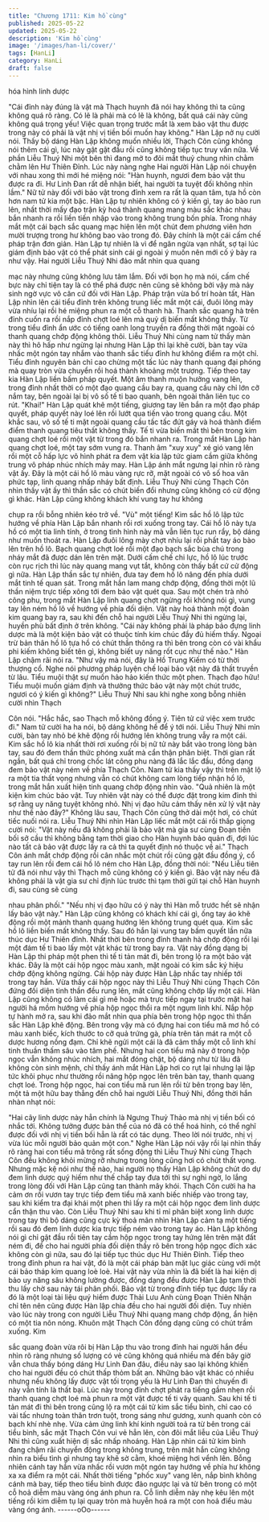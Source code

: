```yaml
---
title: "Chương 1711: Kim hồ cùng"
published: 2025-05-22
updated: 2025-05-22
description: 'Kim hồ cùng'
image: '/images/han-li/cover/'
tags: [HanLi]
category: HanLi
draft: false
---
```


hóa hình linh dược

"Cái đỉnh này đúng là vật mà Thạch huynh đã nói hay không thì ta
cũng không quá rõ ràng. Có lẽ là phải mà có lẽ là không, bất quá
cái này cũng không quá trọng yếu! Việc quan trọng trước mắt là
xem bảo vật thu được trong này có phải là vật nhị vị tiền bối muốn
hay không."
Hàn Lập nở nụ cười nói.
Thấy bộ dáng Hàn Lập không muốn nhiều lời, Thạch Côn cũng
không nói thêm cái gì, lúc này gật gật đầu rồi cũng không tiếp tục
truy vấn nữa. Về phần Liễu Thuý Nhi một bên thì đang mở to đôi
mắt thuỷ chung nhìn chằm chằm lên Hư Thiên Đỉnh. Lúc này
nàng nghe Hai người Hàn Lập nói chuyện với nhau xong thì mới
hé miệng nói:
"Hàn huynh, ngươi đem bảo vật thu được ra đi. Hư Linh Đan rất
dễ nhận biết, hai người ta tuyệt đối không nhìn lầm."
Nữ tử này đối với bảo vật trong đỉnh xem ra rất là quan tâm, tựa
hồ còn hơn nam tử kia một bậc.
Hàn Lập tự nhiên không có ý kiến gì, tay áo bào run lên, nhất thời
mấy đạo trận kỳ hoá thành quang mang màu sắc khác nhau bắn
nhanh ra rồi liền tiến nhập vào trong không trung bốn phía. Trong
nháy mắt một cái bạch sắc quang mạc hiện lên một chút đem
phương viên hơn mười trượng trong hư không bao vào trong đó.
Đây chính là một cái cấm chế pháp trận đơn giản.
Hàn Lập tự nhiên là vì để ngăn ngừa vạn nhất, sợ tại lúc giám
định bảo vật có thể phát sinh cái gì ngoài ý muốn nên mới cố ý
bày ra như vậy. Hai người Liễu Thuý Nhi đảo mắt nhìn qua quang

mạc này nhưng cũng không lưu tâm lắm. Đối với bọn họ mà nói,
cấm chế bực này chỉ tiện tay là có thể phá được nên cũng sẽ
không bởi vậy mà nảy sinh ngờ vực vô căn cứ đối với Hàn Lập.
Pháp trận vừa bố trí hoàn tất, Hàn Lập nhìn lên cái tiểu đỉnh trên
không trung liếc mắt một cái, đuôi lông mày vừa nhíu lại rồi hé
miệng phun ra một cỗ thanh hà. Thanh sắc quang hà trên đỉnh
cuốn ra rồi nắp đỉnh chợt loé lên mà quỷ dị biến mất không thấy.
Từ trong tiểu đỉnh ẩn ước có tiếng oanh long truyền ra đồng thời
mặt ngoài có thanh quang chớp động không thôi. Liễu Thuý Nhi
cùng nam tử thấy màn này thì hô hấp như ngừng lại nhưng Hàn
Lập thì lại khẽ cười, bàn tay vừa nhấc một ngón tay nhắm vào
thanh sắc tiểu đỉnh hư không điểm ra một chỉ.
Tiểu đỉnh nguyên bản chỉ cao chừng một tấc lúc này thanh quang
đại phóng mà quay tròn vừa chuyển rồi hoá thành khoảng một
trượng. Tiếp theo tay kia Hàn Lập liền bấm pháp quyết. Một âm
thanh muộn hưởng vang lên, trong đỉnh nhất thời có một đạo
quang cầu bay ra, quang cầu này chỉ lớn cỡ nắm tay, bên ngoài
lại bị vô số tế ti bao quanh, bên ngoài thân liên tục co rút.
"Khai!"
Hàn Lập quát khẽ một tiếng, giương tay lên bắn ra một đạo pháp
quyết, pháp quyết này loé lên rồi lướt qua tiến vào trong quang
cầu. Một khắc sau, vô số tế ti mặt ngoài quang cầu tấc tấc đứt
gáy và hoá thành điểm điểm thanh quang tiêu thất không thấy.
Tế ti vừa biến mất thì bên trong kim quang chợt loé rồi một vật từ
trong đó bắn nhanh ra. Trong mắt Hàn Lập hàn quang chợt loé,
một tay sớm vung ra. Thanh âm "xuy xuy" xé gió vang lên rồi một
cỗ hấp lực vô hình phát ra đem vật kia lập tức giam cầm giữa
không trung vô pháp nhúc nhích mảy may.
Hàn Lập ánh mắt ngưng lại nhìn rõ ràng vật ấy. Đây là một cái hồ
lô màu vàng rực rỡ, mặt ngoài có vô số hoa văn phức tạp, linh
quang nhấp nháy bất định. Liễu Thuý Nhi cùng Thạch Côn nhìn
thấy vật ấy thì thần sắc có chút biến đổi nhưng cũng không có cử
động gì khác. Hàn Lập cũng không khách khí vung tay hư không

chụp ra rồi bỗng nhiên kéo trở về.
"Vù" một tiếng!
Kim sắc hồ lô lập tức hướng về phía Hàn Lập bắn nhanh rồi rơi
xuống trong tay. Cái hồ lô này tựa hồ có một tia linh tính, ở trong
tình hình này mà vẫn liên tục run rẩy, bộ dáng như muốn thoát ra.
Hàn Lập đuôi lông mày chợt nhíu lại rồi phất tay áo bào lên trên
hồ lô. Bạch quang chợt loé rồi một đạo bạch sắc bùa chú trong
nháy mắt đã được dán lên trên mặt. Dưới cấm chế chi lực, hồ lô
lúc trước còn rục rịch thì lúc này quang mang vụt tắt, không còn
thấy bất cứ cử động gì nữa.
Hàn Lập thần sắc tự nhiên, đưa tay đem hồ lô nâng đến phía
dưới mắt tinh tế quan sát. Trong mắt hắn lam mang chớp động,
đồng thời một lũ thần niệm trực tiếp xông tới đem bảo vật quét
qua. Sau một chén trà nhỏ công phu, trong mắt Hàn Lập linh
quang chợt ngừng rồi không nói gì, vung tay lên ném hồ lô về
hướng về phía đối diện.
Vật này hoá thành một đoàn kim quang bay ra, sau khi đến chỗ
hai người Liễu Thuý Nhi thì ngừng lại, huyền phù bất định ở trên
không.
"Cái này không phải là pháp bảo đựng linh dược mà là một kiện
bảo vật có thuộc tính kim chúc đầy đủ hiếm thấy. Ngoại trừ bản
thân hồ lô tựa hồ có chút thần thông ra thì bên trong còn có vài
khẩu phi kiếm không biết tên gì, không biết uy năng rốt cục như
thế nào."
Hàn Lập chậm rãi nói ra.
"Như vậy mà nói, đây là Hồ Trung Kiếm có từ thời thượng cổ.
Nghe nói phương pháp luyện chế loại bảo vật này đã thất truyền
từ lâu. Tiểu muội thật sự muốn hảo hảo kiến thức một phen.
Thạch đạo hữu! Tiểu muội muốn giám định và thưởng thức bảo
vật này một chút trước, ngươi có ý kiến gì không?"
Liễu Thuý Nhi sau khi nghe xong bỗng nhiên cười nhìn Thạch

Côn nói.
"Hắc hắc, sao Thạch mỗ không đồng ý. Tiên tử cứ việc xem trước
đi."
Nam tử cười ha ha nói, bộ dáng không hề để ý tới nói.
Liễu Thuý Nhi mỉn cười, bàn tay nhỏ bé khẽ động rồi hướng lên
không trung vẫy ra một cái. Kim sắc hồ lô kia nhất thời rơi xuống
rồi bị nữ tử này bắt vào trong lòng bàn tay, sau đó đem thần thức
phóng xuất mà cẩn thận phân biệt.
Thời gian rất ngắn, bất quá chỉ trong chốc lát công phu nàng đã
lắc lắc đầu, đồng dạng đem bảo vật này ném về phía Thạch Côn.
Nam tử kia thấy vậy thì trên mặt lộ ra một tia thất vọng nhưng vẫn
có chút không cam lòng tiếp nhận hồ lô, trong mắt hắn xuất hiện
tinh quang chớp động nhìn vào.
"Quả nhiên là một kiện kim chúc bảo vật. Tuy nhiên vật này có thể
được đặt trong kim đỉnh thì sợ rằng uy năng tuyệt không nhỏ. Nhị
vị đạo hữu cảm thấy nên xử lý vật này như thế nào đây?"
Không lâu sau, Thạch Côn cũng thở dài một hơi, có chút tiếc nuối
nói ra.
Liễu Thuý Nhi nhìn Hàn Lập liếc mắt một cái rồi thấp giọng cười
nói:
"Vật này nếu đã không phải là bảo vật mà gia sư cùng Đoạn tiền
bối sở cầu thì không bằng tạm thời giao cho Hàn huynh bảo quản
đi, đợi lúc nào tất cả bảo vật được lấy ra cả thì ta quyết định nó
thuộc về ai."
Thạch Côn ánh mắt chớp động rồi cân nhắc một chút rồi cũng gật
đầu đồng ý, cổ tay run lên rồi đem cái hồ lô ném cho Hàn Lập,
đồng thời nói:
"Nếu Liễu tiên tử đã nói như vậy thì Thạch mỗ cũng không có ý
kiến gì. Bảo vật này nếu đã không phải là vật gia sư chỉ định lúc
trước thì tạm thời gửi tại chỗ Hàn huynh đi, sau cùng sẽ cùng

nhau phân phối."
"Nếu nhị vị đạo hữu có ý này thì Hàn mỗ trước hết sẽ nhận lấy
bảo vật này."
Hàn Lập cũng không có khách khí cái gì, ống tay áo khẽ động rồi
một mảnh thanh quang hướng lên không trung quét qua. Kim sắc
hồ lô liền biến mất không thấy. Sau đó hắn lại vung tay bấm quyết
lần nữa thúc dục Hư Thiên đỉnh.
Nhất thời bên trong đỉnh thanh hà chớp động rồi lại một đám tế ti
bao lấy một vật khác từ trong bay ra. Vật này đồng dạng bị Hàn
Lập thi pháp một phen thì tế ti tản mát đi, bên trong lộ ra một bảo
vật khác. Đây là một cái hộp ngọc màu xanh, mặt ngoài có kim
sắc ký hiệu chớp động không ngừng.
Cái hộp này được Hàn Lập nhấc tay nhiếp tới trong tay hắn. Vừa
thấy cái hộp ngọc này thì Liễu Thuý Nhi cùng Thạch Côn đứng
đối diện tinh thần đều rung lên, mắt cũng không chớp lấy một cái.
Hàn Lập cũng không có làm cái gì mê hoặc mà trực tiếp ngay tại
trước mặt hai người há mồm hướng về phía hộp ngọc thổi ra một
ngụm linh khí.
Nắp hộp tự hành mở ra, sau khi đảo mắt nhìn qua phía bên trong
hộp ngọc thì thần sắc Hàn Lập khẽ động. Bên trong vậy mà có
đựng hai con tiểu mã mơ hồ có màu xanh biếc, kích thước to cỡ
quả trứng gà, phía trên tản mát ra một cỗ dược hương nồng đạm.
Chỉ khẽ ngửi một cái là đã cảm thấy một cỗ linh khí tinh thuần
thấm sâu vào tâm phế.
Nhưng hai con tiểu mã này ở trong hộp ngọc vẫn không nhúc
nhích, hai mắt đóng chặt, bộ dáng như từ lâu đã không còn sinh
mệnh, chỉ thấy ánh mắt Hàn Lập hơi co rụt lại nhưng lại lập tức
khôi phục như thường rồi nâng hộp ngọc lên trên bàn tay, thanh
quang chợt loé.
Trong hộp ngọc, hai con tiểu mã run lên rồi từ bên trong bay lên,
một tả một hữu bay thẳng đến chỗ hai người Liễu Thuý Nhi, đồng
thời hắn nhàn nhạt nói:

"Hai cây linh dược này hẳn chính là Ngưng Thuỷ Thảo mà nhị vị
tiền bối có nhắc tới. Không tưởng được bản thể của nó đã có thể
hoá hình, có thể nghĩ được đối với nhị vị tiền bối hẳn là rất có tác
dụng. Theo lời nói trước, nhị vị vừa lúc mỗi người bảo quản một
con."
Nghe Hàn Lập nói vậy rồi lại nhìn thấy rõ ràng hai con tiểu mã
trông rất sống động thì Liễu Thuý Nhi cùng Thạch Côn đều không
khỏi mừng rỡ nhưng trong lòng cũng hơi có chút thất vọng.
Nhưng mặc kệ nói như thế nào, hai người nọ thấy Hàn Lập không
chút do dự đem linh dược quý hiếm như thế chắp tay đưa tới thì
sự nghi ngờ, lo lắng trong lòng đối với Hàn Lập cũng tan thành
mây khói.
Thạch Côn cười ha ha cảm ơn rồi vươn tay trực tiếp đem tiểu mã
xanh biếc nhiếp vào trong tay, sau khi kiểm tra đại khái một phen
thì lấy ra một cái hộp ngọc đem linh dược cẩn thận thu vào. Còn
Liễu Thuý Nhi sau khi tỉ mỉ phân biệt xong linh dược trong tay thì
bộ dáng cũng cực kỳ thoả mãn nhìn Hàn Lập cảm tạ một tiếng rồi
sau đó đem linh dược kia trực tiếp ném vào trong tay áo.
Hàn Lập không nói gì chỉ gật đầu rồi tiên tay cầm hộp ngọc trong
tay hứng lên trên mặt đất ném đi, để cho hai người phía đối diện
thấy rõ bên trong hộp ngọc đích xác không còn gì nữa, sau đó lại
tiếp tục thúc dục Hư Thiên Đỉnh.
Tiếp theo trong đỉnh phun ra hai vật, đó là một cái pháp bàn mặt
lục giác cùng với một cái bảo tháp kim quang loè loè. Hai vật này
vừa nhìn là đã biết là hai kiện dị bảo uy năng sâu không lường
được, đồng dạng đều được Hàn Lập tạm thời thu lấy chờ sau này
tái phân phối.
Bảo vật từ trong đỉnh tiếp tục được lấy ra đó là một loại tài liệu
quý hiếm được Thải Lưu Anh cùng Đoạn Thiên Nhận chỉ tên nên
cũng được Hàn lập chia đều cho hai người đối diện. Tuy nhiên
vào lúc này trong con người Liễu Thuý Nhi quang mang chớp
động, ẩn hiện có một tia nôn nóng.
Khuôn mặt Thạch Côn đồng dạng cũng có chút trầm xuống. Kim

sắc quang đoàn vừa rôi bị Hàn Lập thu vào trong đỉnh hai người
hắn đều nhìn rõ ràng nhưng số lượng có vẻ cũng không quá
nhiều mà đến bây giờ vẫn chưa thấy bóng dáng Hư Linh Đan
đâu, điều này sao lại không khiến cho hai người đều có chút thấp
thỏm bất an.
Những bảo vật khác có nhiều nhưng nếu không lấy được vật tối
trọng yếu là Hư Linh Đan thì chuyến đi này vẫn tính là thất bại.
Lúc này trong đỉnh chợt phát ra tiếng gầm nhẹn rồi thanh quang
chợt loé mà phun ra một vật được tế ti vây quanh. Sau khi tế ti tản
mát đi thì bên trong cũng lộ ra một cái tử kim sắc tiểu bình, chỉ
cao có vài tấc nhưng toàn thân trơn tuột, trong sáng như gương,
xunh quanh còn có bạch khí nhè nhẹ.
Vừa cảm ứng linh khí kinh người toả ra từ bên trong cái tiểu bình,
sắc mặt Thạch Côn vui vẻ hẳn lên, còn đôi mắt liễu của Liễu Thuý
Nhi thì cũng xuất hiện dị sắc nhấp nhoáng. Hàn Lập nhìn cái tử
kim bình đang chậm rãi chuyển động trong không trung, trên mặt
hắn cũng không nhìn ra biểu tình gì nhưng tay khẽ sờ cằm, khoé
miệng hơi vểnh lên.
Bỗng nhiên cánh tay hắn vừa nhấc rồi vươn một ngón tay hướng
về phía hư không xa xa điểm ra một cái. Nhất thời tiếng "phốc
xuy" vang lên, nắp bình không cánh mà bay, tiếp theo tiểu bình
được đảo ngược lại và từ bên trong có một cỗ hoả diễm màu
vàng óng ánh phun ra. Cỗ linh diễm này nhẹ kêu lên một tiếng rồi
kim diễm tụ lại quay tròn mà huyễn hoá ra một con hoả điểu màu
vàng óng ánh.
------oOo------
